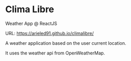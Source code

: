 # Clima Libre
Weather App @ ReactJS

URL: https://arieled91.github.io/climalibre/

A weather application based on the user current location. 

It uses the weather api from OpenWeatherMap.
